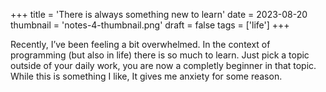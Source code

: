 +++
title = 'There is always something new to learn'
date = 2023-08-20
thumbnail = 'notes-4-thumbnail.png'
draft = false
tags = ['life']
+++

Recently, I’ve been feeling a bit overwhelmed. In the context of programming (but also in life) there is so much to learn. Just pick a topic outside of your daily work, you are now a completly beginner in that topic. While this is something I like, It gives me anxiety for some reason.